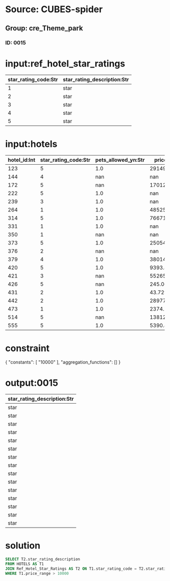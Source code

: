 # Source: CUBES-spider
## Group: cre_Theme_park
### ID: 0015

# input:ref_hotel_star_ratings

| star_rating_code:Str | star_rating_description:Str |
|---|---|
| 1 | star |
| 2 | star |
| 3 | star |
| 4 | star |
| 5 | star |

# input:hotels

| hotel_id:Int | star_rating_code:Str | pets_allowed_yn:Str | price_range:Str | other_hotel_details:Str |
|---|---|---|---|---|
| 123 | 5 | 1.0 | 2914989.571 | nan |
| 144 | 4 | nan | nan | nan |
| 172 | 5 | nan | 17012.682586009 | nan |
| 222 | 5 | 1.0 | nan | nan |
| 239 | 3 | 1.0 | nan | nan |
| 264 | 1 | 1.0 | 48525.4530675 | nan |
| 314 | 5 | 1.0 | 766712918.96763 | nan |
| 331 | 1 | 1.0 | nan | nan |
| 350 | 1 | nan | nan | nan |
| 373 | 5 | 1.0 | 250548014.90329 | nan |
| 376 | 2 | nan | nan | nan |
| 379 | 4 | 1.0 | 38014975.47848 | nan |
| 420 | 5 | 1.0 | 9393.86291219 | nan |
| 421 | 3 | nan | 5526556.6412 | nan |
| 426 | 5 | nan | 245.067720121 | nan |
| 431 | 2 | 1.0 | 43.729525 | nan |
| 442 | 2 | 1.0 | 289775.7331715 | nan |
| 473 | 1 | 1.0 | 2374.7971074 | nan |
| 514 | 5 | nan | 1381255.81865 | nan |
| 555 | 5 | 1.0 | 5390.432113 | nan |

# constraint

{
  "constants": [
    "10000"
  ],
  "aggregation_functions": []
}

# output:0015

| star_rating_description:Str |
|---|
| star |
| star |
| star |
| star |
| star |
| star |
| star |
| star |
| star |
| star |
| star |
| star |
| star |
| star |
| star |

# solution

```sql
SELECT T2.star_rating_description
FROM HOTELS AS T1
JOIN Ref_Hotel_Star_Ratings AS T2 ON T1.star_rating_code = T2.star_rating_code
WHERE T1.price_range > 10000
```
